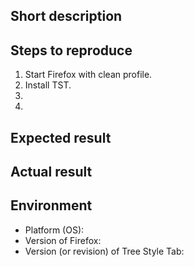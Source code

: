 <!--
NOTE: Please read the guideline to open a new issue at first.
https://github.com/piroor/treestyletab/blob/master/CONTRIBUTING.md
Or, please read an example of a helpful bug report: https://github.com/piroor/treestyletab/issues/2267

For Japanese people:
英語は不得意、という場合は日本語で書いてもOKです。ただし、
「新規プロファイルでFirefoxを起動する所からの現象の再現手順（再現条件）」
「期待される結果」「実際の結果」は必ず書くようにして下さい。
-->

## Short description

## Steps to reproduce

<!--
Please research any complete steps to reproduce the problem from scratch,
on a clean environment with a new profile. See also the guide:
https://github.com/piroor/treestyletab/wiki/How-to-run-Firefox-with-a-clean-profile
-->

 1. Start Firefox with clean profile.
 2. Install TST.
 3. 
 4. 

<!--
Please describe how to reproduce your problem on my (developer/author/other peoples') environment.
If your issue is related to tree structure, figures or screenshots will help me a lot, like:

```
A
\- B (collapsed)
C
\- D
E (selected)
```
-->

## Expected result


## Actual result


## Environment

 * Platform (OS): 
 * Version of Firefox: <!-- put exact version like "63.0" instead of "latest", because there are multiple  "latest" versions for each "release", "beta" and "nightly" edition. -->
 * Version (or revision) of Tree Style Tab: <!-- put exact version like "2.6.6" instead of "latest", because the "latest" version will change day by day. -->
